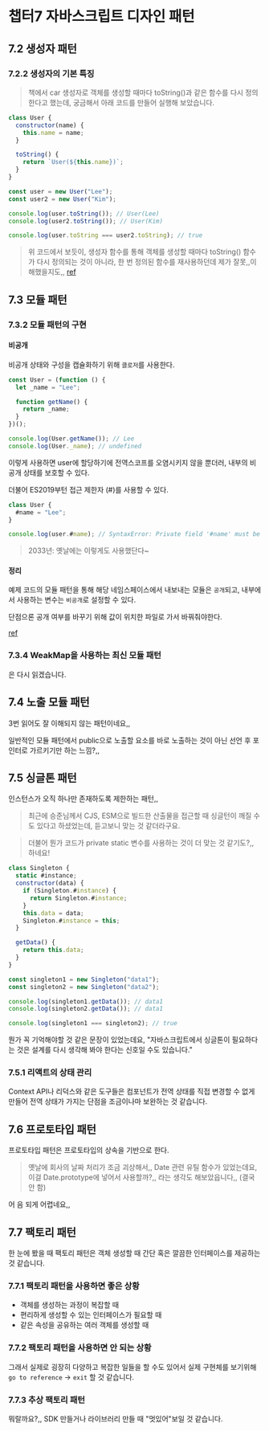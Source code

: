 # 챕터7 자바스크립트 디자인 패턴

## 7.2 생성자 패턴
### 7.2.2 생성자의 기본 특징

> 책에서 car 생성자로 객체를 생성할 때마다 toString()과 같은 함수를 다시 정의한다고 했는데, 궁금해서 아래 코드를 만들어 실행해 보았습니다.

```js
class User {
  constructor(name) {
    this.name = name;
  }

  toString() {
    return `User(${this.name})`;
  }
}

const user = new User("Lee");
const user2 = new User("Kim");

console.log(user.toString()); // User(Lee)
console.log(user2.toString()); // User(Kim)

console.log(user.toString === user2.toString); // true
```

> 위 코드에서 보듯이, 생성자 함수를 통해 객체를 생성할 때마다 toString() 함수가 다시 정의되는 것이 아니라, 한 번 정의된 함수를 재사용하던데 제가 잘못,,이해했을지도,,
> [ref](https://stackoverflow.com/questions/1635116/javascript-class-method-vs-class-prototype-method)

## 7.3 모듈 패턴
### 7.3.2 모듈 패턴의 구현
#### 비공개

비공개 상태와 구성을 캡슐화하기 위해 `클로저`를 사용한다.

```js
const User = (function () {
  let _name = "Lee";

  function getName() {
    return _name;
  }
})();

console.log(User.getName()); // Lee
console.log(User._name); // undefined
```

이렇게 사용하면 user에 할당하기에 전역스코프를 오염시키지 않을 뿐더러, 내부의 비공개 상태를 보호할 수 있다.

더불어 ES2019부턴 접근 제한자 (#)를 사용할 수 있다.

```js
class User {
  #name = "Lee";
}

console.log(user.#name); // SyntaxError: Private field '#name' must be declared in an enclosing class
```

> 2033년: 옛날에는 이렇게도 사용했단다~

#### 정리

예제 코드의 모듈 패턴을 통해 해당 네임스페이스에서 내보내는 모듈은 `공개`되고, 내부에서 사용하는 변수는 `비공개`로 설정할 수 있다.

단점으론 공개 여부를 바꾸기 위해 값이 위치한 파일로 가서 바꿔줘야한다.

[ref](https://www.adequatelygood.com/JavaScript-Module-Pattern-In-Depth.html)

### 7.3.4 WeakMap을 사용하는 최신 모듈 패턴

은 다시 읽겠습니다.

## 7.4 노출 모듈 패턴

3번 읽어도 잘 이해되지 않는 패턴이네요,, 

일반적인 모듈 패턴에서 public으로 노출할 요소를 바로 노출하는 것이 아닌 선언 후 포인터로 가르키기만 하는 느낌?,,

## 7.5 싱글톤 패턴

인스턴스가 오직 하나만 존재하도록 제한하는 패턴,,

> 최근에 승준님께서 CJS, ESM으로 빌드한 산출물을 접근할 때 싱글턴이 깨질 수도 있다고 하셨었는데, 듣고보니 맞는 것 같더라구요.

> 더불어 뭔가 코드가 private static 변수를 사용하는 것이 더 맞는 것 같기도?,, 하네요!

```js
class Singleton {
  static #instance;
  constructor(data) {
    if (Singleton.#instance) {
      return Singleton.#instance;
    }
    this.data = data;
    Singleton.#instance = this;
  }

  getData() {
    return this.data;
  }
}

const singleton1 = new Singleton("data1");
const singleton2 = new Singleton("data2");

console.log(singleton1.getData()); // data1
console.log(singleton2.getData()); // data1

console.log(singleton1 === singleton2); // true
```

뭔가 꼭 기억해야할 것 같은 문장이 있었는데요, "자바스크립트에서 싱글톤이 필요하다는 것은 설계를 다시 생각해 봐야 한다는 신호일 수도 있습니다."

### 7.5.1 리액트의 상태 관리

Context API나 리덕스와 같은 도구들은 컴포넌트가 전역 상태를 직접 변경할 수 없게 만들어 전역 상태가 가지는 단점을 조금이나마 보완하는 것 같습니다.

## 7.6 프로토타입 패턴

프로토타입 패턴은 프로토타입의 상속을 기반으로 한다.

> 옛날에 회사의 날짜 처리가 조금 괴상해서,, Date 관련 유틸 함수가 있었는데요, 이걸 Date.prototype에 넣어서 사용할까?,, 라는 생각도 해보았읍니다,, (결국 안 함)

어 음 되게 어렵네요,,

## 7.7 팩토리 패턴

한 눈에 봤을 때 팩토리 패턴은 객체 생성할 때 간단 혹은 깔끔한 인터페이스를 제공하는 것 같습니다.

### 7.7.1 팩토리 패턴을 사용하면 좋은 상황

- 객체를 생성하는 과정이 복잡할 때
- 편리하게 생성할 수 있는 인터페이스가 필요할 때
- 같은 속성을 공유하는 여러 객체를 생성할 때

### 7.7.2 팩토리 패턴을 사용하면 안 되는 상황

그래서 실제로 굉장히 다양하고 복잡한 일들을 할 수도 있어서 실제 구현체를 보기위해 `go to reference` ->  `exit` 할 것 같습니다.

### 7.7.3 추상 팩토리 패턴

뭐랄까요?,, SDK 만들거나 라이브러리 만들 때 "멋있어"보일 것 같습니다.